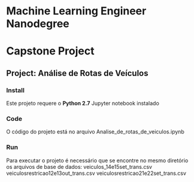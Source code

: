 
# Machine Learning Engineer Nanodegree
# Capstone Project
## Project: Análise de Rotas de Veículos

### Install

Este projeto requere o **Python 2.7** Jupyter notebook instalado

### Code

O código do projeto está no arquivo Analise_de_rotas_de_veiculos.ipynb

### Run

Para executar o projeto é necessário que se encontre no mesmo diretório os arquivos de base de dados:
veiculos_14e15set_trans.csv
veiculosrestricao12e13out_trans.csv
veiculosrestricao21e22set_trans.csv
